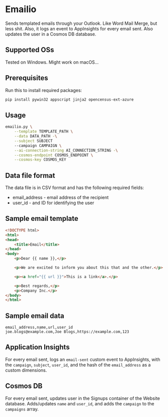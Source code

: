 # Emailio

Sends templated emails through your Outlook. Like Word Mail Merge, but less shit. Also, it logs an event to AppInsights for every email sent. Also updates the user in a Cosmos DB database.

## Supported OSs

Tested on Windows. Might work on macOS...

## Prerequisites

Run this to install required packages:

```bash
pip install pywin32 appscript jinja2 opencensus-ext-azure
```

## Usage

```sh
emailio.py \
    --template TEMPLATE_PATH \
    --data DATA_PATH -\
    --subject SUBJECT
    --campaign CAMPAIGN \
    --ai-connection-string AI_CONNECTION_STRING -\
    --cosmos-endpoint COSMOS_ENDPOINT \
    --cosmos-key COSMOS_KEY
```

## Data file format

The data file is in CSV format and has the following required fields:

* email_address - email address of the recipient
* user_id - and ID for identifying the user

## Sample email template

```html
<!DOCTYPE html>
<html>
<head>
    <title>Email</title>
</head>
<body>
    <p>Dear {{ name }},</p>

    <p>We are excited to inform you about this that and the other.</p>

    <p><a href="{{ url }}">This is a link</a>.</p>

    <p>Best regards,</p>
    <p>Company Inc.</p>
</body>
</html>
```
## Sample email data

```csv
email_address,name,url,user_id
joe.blogs@example.com,Joe Blogs,https://example.com,123
```

## Application Insights

For every email sent, logs an `email-sent` custom event to AppInsights, with the `campaign`, `subject`, `user_id`, and the hash of the `email_address` as a custom dimensions.

## Cosmos DB

For every email sent, updates user in the Signups container of the Website database. Adds/updates `name` and `user_id`, and adds the `campaign` to the `campaigns` array.
